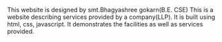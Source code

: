 This website is designed by smt.Bhagyashree gokarn(B.E. CSE)
This is a website describing services provided by a company(LLP).
It is built using html, css, javascript.
It demonstrates the facilities as well as services provided.
